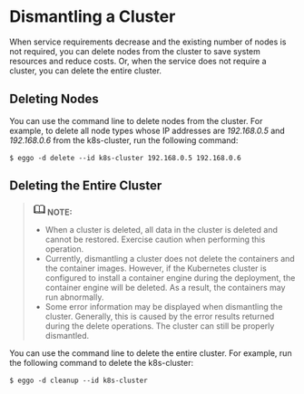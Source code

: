 # Dismantling a Cluster

When service requirements decrease and the existing number of nodes is not required, you can delete nodes from the cluster to save system resources and reduce costs. Or, when the service does not require a cluster, you can delete the entire cluster.

## Deleting Nodes

You can use the command line to delete nodes from the cluster. For example, to delete all node types whose IP addresses are *192.168.0.5* and *192.168.0.6* from the k8s-cluster, run the following command:

```shell
$ eggo -d delete --id k8s-cluster 192.168.0.5 192.168.0.6
```

## Deleting the Entire Cluster

> ![](./public_sys-resources/icon-note.gif)**NOTE:**
>
> - When a cluster is deleted, all data in the cluster is deleted and cannot be restored. Exercise caution when performing this operation.
> - Currently, dismantling a cluster does not delete the containers and the container images. However, if the Kubernetes cluster is configured to install a container engine during the deployment, the container engine will be deleted. As a result, the containers may run abnormally.
> - Some error information may be displayed when dismantling the cluster. Generally, this is caused by the error results returned during the delete operations. The cluster can still be properly dismantled.
>

You can use the command line to delete the entire cluster. For example, run the following command to delete the k8s-cluster:

```shell
$ eggo -d cleanup --id k8s-cluster
```
